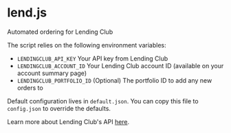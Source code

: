 # lend.js

Automated ordering for Lending Club

The script relies on the following environment variables:
- `LENDINGCLUB_API_KEY` Your API key from Lending Club
- `LENDINGCLUB_ACCOUNT_ID` Your Lending Club account ID (available on your account summary page)
- `LENDINGCLUB_PORTFOLIO_ID` (Optional) The portfolio ID to add any new orders to

Default configuration lives in `default.json`. You can copy this file to `config.json` to override the defaults.

Learn more about Lending Club's API [here](https://www.lendingclub.com/developers/lc-api.action).